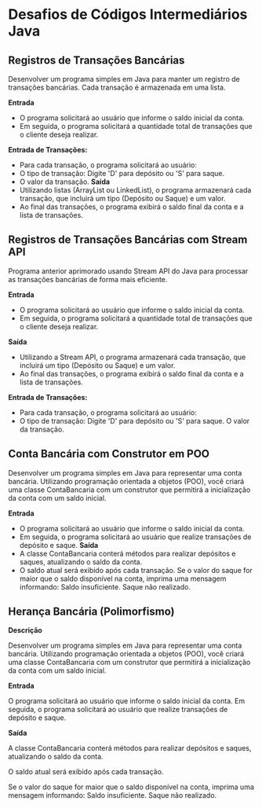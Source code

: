 # Desafios de Códigos Intermediários Java

## Registros de Transações Bancárias

Desenvolver um programa simples em Java para manter um registro de transações bancárias. Cada transação é armazenada em uma lista.

**Entrada**
* O programa solicitará ao usuário que informe o saldo inicial da conta.
* Em seguida, o programa solicitará a quantidade total de transações que o cliente deseja realizar.

**Entrada de Transações:**
* Para cada transação, o programa solicitará ao usuário:
* O tipo de transação: Digite 'D' para depósito ou 'S' para saque.
* O valor da transação.
**Saída**
* Utilizando listas (ArrayList ou LinkedList), o programa armazenará cada transação, que incluirá um tipo (Depósito ou Saque) e um valor.
* Ao final das transações, o programa exibirá o saldo final da conta e a lista de transações.

## Registros de Transações Bancárias com Stream API

Programa anterior aprimorado usando Stream API do Java para processar as transações bancárias de forma mais eficiente.

**Entrada**
* O programa solicitará ao usuário que informe o saldo inicial da conta.
* Em seguida, o programa solicitará a quantidade total de transações que o cliente deseja realizar.

**Saída**
* Utilizando a Stream API, o programa armazenará cada transação, que incluirá um tipo (Depósito ou Saque) e um valor.
* Ao final das transações, o programa exibirá o saldo final da conta e a lista de transações.

**Entrada de Transações:**
* Para cada transação, o programa solicitará ao usuário:
* O tipo de transação: Digite 'D' para depósito ou 'S' para saque. O valor da transação.

## Conta Bancária com Construtor em POO

Desenvolver um programa simples em Java para representar uma conta bancária. Utilizando programação orientada a objetos (POO), você criará uma classe ContaBancaria com um construtor que permitirá a inicialização da conta com um saldo inicial.

**Entrada**
* O programa solicitará ao usuário que informe o saldo inicial da conta.
* Em seguida, o programa solicitará ao usuário que realize transações de depósito e saque.
**Saída**
* A classe ContaBancaria conterá métodos para realizar depósitos e saques, atualizando o saldo da conta.
* O saldo atual será exibido após cada transação.
Se o valor do saque for maior que o saldo disponível na conta, imprima uma mensagem informando: Saldo insuficiente. Saque não realizado.

## Herança Bancária (Polimorfismo)

**Descrição**

Desenvolver um programa simples em Java para representar uma conta bancária. Utilizando programação orientada a objetos (POO), você criará uma classe ContaBancaria com um construtor que permitirá a inicialização da conta com um saldo inicial.

**Entrada**

O programa solicitará ao usuário que informe o saldo inicial da conta.
Em seguida, o programa solicitará ao usuário que realize transações de depósito e saque.

**Saída**

A classe ContaBancaria conterá métodos para realizar depósitos e saques, atualizando o saldo da conta.

O saldo atual será exibido após cada transação.

Se o valor do saque for maior que o saldo disponível na conta, imprima uma mensagem informando: Saldo insuficiente. Saque não realizado.
 



